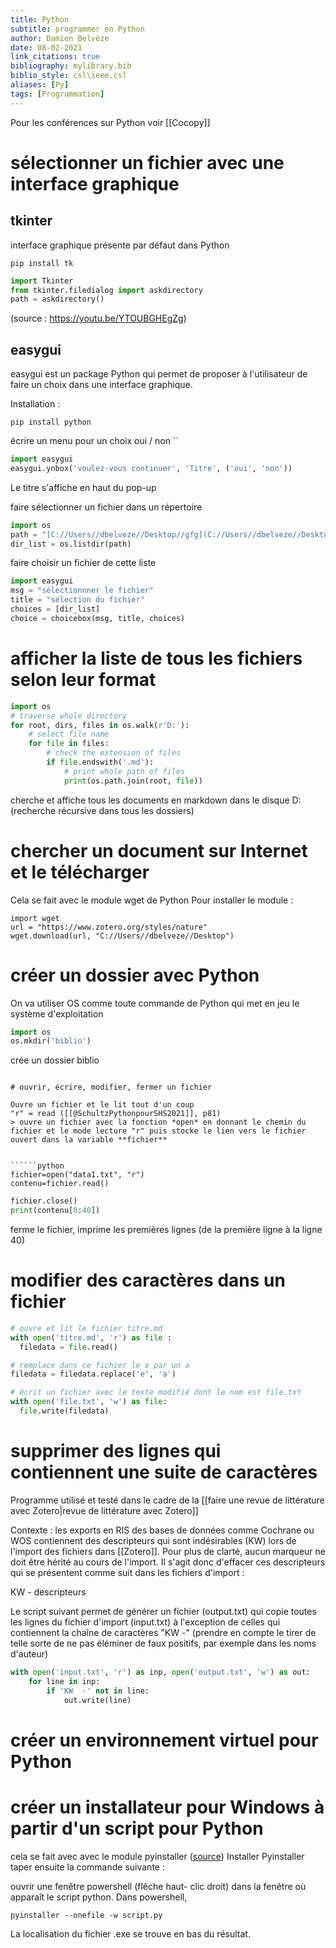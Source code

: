 ```yaml
---
title: Python
subtitle: programmer en Python
author: Damien Belvèze
date: 08-02-2021
link_citations: true
bibliography: mylibrary.bib
biblio_style: csl\ieee.csl
aliases: [Py]
tags: [Programmation]
---
```


Pour les conférences sur Python voir [[Cocopy]]

# sélectionner un fichier avec une interface graphique

## tkinter

interface graphique présente par défaut dans Python

````shell
pip install tk
````

````python
import Tkinter
from tkinter.filedialog import askdirectory
path = askdirectory()
````
(source : https://youtu.be/YTOUBGHEgZg)

## easygui

easygui est un package Python qui permet de proposer à l'utilisateur de faire un choix dans une interface graphique. 

Installation : 

````shell
pip install python
````

écrire un menu pour un choix oui / non
``
```python
import easygui
easygui.ynbox('voulez-vous continuer', 'Titre', ('oui', 'non'))
```

Le titre s'affiche en haut du pop-up

faire sélectionner un fichier dans un répertoire

````python
import os
path = "[C://Users//dbelveze//Desktop//gfg](C://Users//dbelveze//Desktop)"
dir_list = os.listdir(path)
`````


faire choisir un fichier de cette liste

````python
import easygui
msg = "sélectionnner le fichier"
title = "sélection du fichier"
choices = [dir_list]
choice = choicebox(msg, title, choices)
`````

# afficher la liste de tous les fichiers selon leur format
````python
import os
# traverse whole directory
for root, dirs, files in os.walk(r'D:'):
    # select file name
    for file in files:
        # check the extension of files
        if file.endswith('.md'):
            # print whole path of files
            print(os.path.join(root, file))
``````

cherche et affiche tous les documents en markdown dans le disque D: (recherche récursive dans tous les dossiers)

# chercher un document sur Internet et le télécharger 

Cela se fait avec le module wget de Python
Pour installer le module : 

````shell
import wget
url = "https://www.zotero.org/styles/nature"
wget.download(url, "C://Users//dbelveze//Desktop")
`````

# créer un dossier avec Python

On va utiliser OS comme toute commande de Python qui met en jeu le système d'exploitation

````python
import os
os.mkdir('biblio')
`````
crée un dossier biblio
```

# ouvrir, écrire, modifier, fermer un fichier

Ouvre un fichier et le lit tout d'un coup
"r" = read ([[@SchultzPythonpourSHS2021]], p81)
> ouvre un fichier avec la fonction *open* en donnant le chemin du fichier et le mode lecture "r" puis stocke le lien vers le fichier ouvert dans la variable **fichier** 


``````python
fichier=open("data1.txt", "r")
contenu=fichier.read()
``````

``````python
fichier.close()
print(contenu[0:40])
``````

ferme le fichier, imprime les premières lignes (de la première ligne à la ligne 40)

# modifier des caractères dans un fichier

``````python
# ouvre et lit le fichier titre.md
with open('titre.md', 'r') as file :
  filedata = file.read()

# remplace dans ce fichier le e par un a
filedata = filedata.replace('e', 'a')

# écrit un fichier avec le texte modifié dont le nom est file.txt
with open('file.txt', 'w') as file:
  file.write(filedata)
``````

# supprimer des lignes qui contiennent une suite de caractères

Programme utilisé et testé dans le cadre de la [[faire une revue de littérature avec Zotero|revue de littérature avec Zotero]]

Contexte : les exports en RIS des bases de données comme Cochrane ou WOS contiennent des descripteurs qui sont indésirables (KW) lors de l'import des fichiers dans [[Zotero]]. Pour plus de clarté, aucun marqueur ne doit être hérité au cours de l'import. 
Il s'agit donc d'effacer ces descripteurs qui se présentent comme suit dans les fichiers d'import : 

KW   - descripteurs

Le script suivant permet de générer un fichier (output.txt) qui copie toutes les lignes du fichier d'import (input.txt) à l'exception de celles qui contiennent la chaîne de caractères "KW   -" (prendre en compte le tirer de telle sorte de ne pas éléminer de faux positifs, par exemple dans les noms d'auteur)

``````python
with open('input.txt', 'r') as inp, open('output.txt', 'w') as out:
    for line in inp:
        if 'KW  -' not in line:
            out.write(line)
``````


# créer un environnement virtuel pour Python


# créer un installateur pour Windows à partir d'un script pour Python

cela se fait avec avec le module pyinstaller ([source](https://www.geeksforgeeks.org/convert-python-script-to-exe-file/))
Installer Pyinstaller
taper ensuite la commande suivante : 

ouvrir une fenêtre powershell (flêche haut- clic droit) dans la fenêtre où apparaît le script python. 
Dans powershell, 

````shell
pyinstaller --onefile -w script.py
`````

La localisation du fichier .exe se trouve en bas du résultat. 